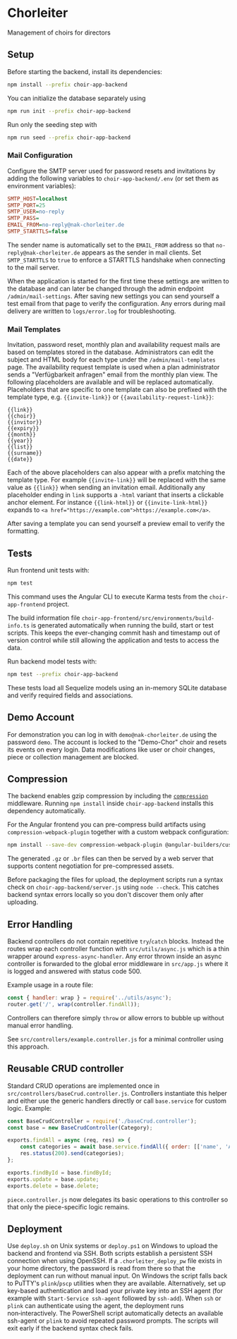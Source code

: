 # Chorleiter

Management of choirs for directors

## Setup

Before starting the backend, install its dependencies:

```bash
npm install --prefix choir-app-backend
```

You can initialize the database separately using

```bash
npm run init --prefix choir-app-backend
```

Run only the seeding step with

```bash
npm run seed --prefix choir-app-backend
```

### Mail Configuration

Configure the SMTP server used for password resets and invitations by adding the
following variables to `choir-app-backend/.env` (or set them as environment
variables):

```ini
SMTP_HOST=localhost
SMTP_PORT=25
SMTP_USER=no-reply
SMTP_PASS=
EMAIL_FROM=no-reply@nak-chorleiter.de
SMTP_STARTTLS=false
```
The sender name is automatically set to the `EMAIL_FROM` address so that
`no-reply@nak-chorleiter.de` appears as the sender in mail clients.
Set `SMTP_STARTTLS` to `true` to enforce a STARTTLS handshake when connecting to the mail server.

When the application is started for the first time these settings are written to
the database and can later be changed through the admin endpoint
`/admin/mail-settings`.
After saving new settings you can send yourself a test email from that page to verify the configuration.
Any errors during mail delivery are written to `logs/error.log` for troubleshooting.

### Mail Templates

Invitation, password reset, monthly plan and availability request mails are based on templates
stored in the database. Administrators can edit the subject and HTML body for
each type under the `/admin/mail-templates` page. The availability request
template is used when a plan administrator sends a "Verfügbarkeit anfragen"
email from the monthly plan view.  The following placeholders are available and
will be replaced automatically. Placeholders that are specific to one template
can also be prefixed with the template type, e.g. `{{invite-link}}` or
`{{availability-request-link}}`:

```
{{link}}
{{choir}}
{{invitor}}
{{expiry}}
{{month}}
{{year}}
{{list}}
{{surname}}
{{date}}
```

Each of the above placeholders can also appear with a prefix matching the
template type. For example `{{invite-link}}` will be replaced with the same
value as `{{link}}` when sending an invitation email.  Additionally any
placeholder ending in `link` supports a `-html` variant that inserts a clickable
anchor element. For instance `{{link-html}}` or `{{invite-link-html}}` expands to
`<a href="https://example.com">https://example.com</a>`.

After saving a template you can send yourself a preview email to verify the
formatting.

## Tests

Run frontend unit tests with:

```bash
npm test
```

This command uses the Angular CLI to execute Karma tests from the `choir-app-frontend` project.

The build information file `choir-app-frontend/src/environments/build-info.ts` is generated automatically when running the build, start or test scripts. This keeps the ever-changing commit hash and timestamp out of version control while still allowing the application and tests to access the data.

Run backend model tests with:

```bash
npm test --prefix choir-app-backend
```

These tests load all Sequelize models using an in-memory SQLite database and
verify required fields and associations.

## Demo Account

For demonstration you can log in with `demo@nak-chorleiter.de` using the password `demo`.
The account is locked to the "Demo-Chor" choir and resets its events on every login.
Data modifications like user or choir changes, piece or collection management are blocked.

## Compression

The backend enables gzip compression by including the
[`compression`](https://www.npmjs.com/package/compression) middleware. Running
`npm install` inside `choir-app-backend` installs this dependency automatically.

For the Angular frontend you can pre-compress build artifacts using
`compression-webpack-plugin` together with a custom webpack configuration:

```bash
npm install --save-dev compression-webpack-plugin @angular-builders/custom-webpack
```

The generated `.gz` or `.br` files can then be served by a web server that
supports content negotiation for pre-compressed assets.

Before packaging the files for upload, the deployment scripts run a syntax check
on `choir-app-backend/server.js` using `node --check`. This catches backend
syntax errors locally so you don't discover them only after uploading.

## Error Handling

Backend controllers do not contain repetitive `try`/`catch` blocks. Instead the
routes wrap each controller function with `src/utils/async.js` which is a thin
wrapper around `express-async-handler`. Any error thrown inside an async
controller is forwarded to the global error middleware in `src/app.js` where it
is logged and answered with status code 500.

Example usage in a route file:

```javascript
const { handler: wrap } = require('../utils/async');
router.get('/', wrap(controller.findAll));
```

Controllers can therefore simply `throw` or allow errors to bubble up without
manual error handling.

See `src/controllers/example.controller.js` for a minimal controller using this
approach.

## Reusable CRUD controller

Standard CRUD operations are implemented once in `src/controllers/baseCrud.controller.js`.
Controllers instantiate this helper and either use the generic handlers directly
or call `base.service` for custom logic. Example:

```javascript
const BaseCrudController = require('./baseCrud.controller');
const base = new BaseCrudController(Category);

exports.findAll = async (req, res) => {
    const categories = await base.service.findAll({ order: [['name', 'ASC']] });
    res.status(200).send(categories);
};

exports.findById = base.findById;
exports.update = base.update;
exports.delete = base.delete;
```

`piece.controller.js` now delegates its basic operations to this controller so
that only the piece-specific logic remains.

## Deployment

Use `deploy.sh` on Unix systems or `deploy.ps1` on Windows to upload the backend
and frontend via SSH. Both scripts establish a persistent SSH connection when
using OpenSSH. If a `.chorleiter_deploy_pw` file exists in your home directory,
the password is read from there so that the deployment can run without manual
input. On Windows the script falls back to PuTTY's `plink`/`pscp` utilities when
they are available. Alternatively, set up key-based authentication and load your
private key into an SSH agent (for example with `Start-Service ssh-agent`
followed by `ssh-add`). When `ssh` or `plink` can authenticate using the agent,
the deployment runs non‑interactively. The PowerShell script automatically
detects an available ssh-agent or `plink` to avoid repeated password prompts.
The scripts will exit early if the backend syntax check fails.
